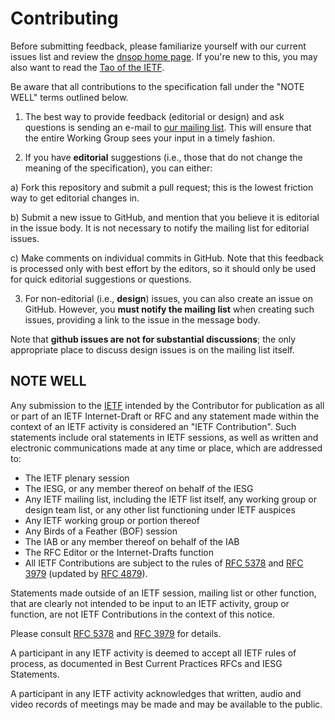 # Contributing

Before submitting feedback, please familiarize yourself with our
current issues list and review the [dnsop home
page](https://datatracker.ietf.org/wg/dnsop/). If you're new to this,
you may also want to read the [Tao of the
IETF](https://www.ietf.org/tao.html).

Be aware that all contributions to the specification fall under the "NOTE WELL"
terms outlined below.

1. The best way to provide feedback (editorial or design) and ask questions is
sending an e-mail to [our mailing
list](https://www.ietf.org/mailman/listinfo/dnsop). This will ensure that
the entire Working Group sees your input in a timely fashion.

2. If you have **editorial** suggestions (i.e., those that do not change the
meaning of the specification), you can either:

  a) Fork this repository and submit a pull request; this is the
  lowest friction way to get editorial changes in.
  
  b) Submit a new issue to GitHub, and mention that you believe it is
  editorial in the issue body. It is not necessary to notify the
  mailing list for editorial issues.
  
  c) Make comments on individual commits in GitHub. Note that this
  feedback is processed only with best effort by the editors, so it
  should only be used for quick editorial suggestions or questions.

3. For non-editorial (i.e., **design**) issues, you can also create an
issue on GitHub. However, you **must notify the mailing list** when
creating such issues, providing a link to the issue in the message
body.

  Note that **github issues are not for substantial discussions**; the only
  appropriate place to discuss design issues is on the mailing list itself.

## NOTE WELL

Any submission to the [IETF](https://www.ietf.org/) intended by the
Contributor for publication as all or part of an IETF Internet-Draft
or RFC and any statement made within the context of an IETF activity
is considered an "IETF Contribution". Such statements include oral
statements in IETF sessions, as well as written and electronic
communications made at any time or place, which are addressed to:

 * The IETF plenary session
 * The IESG, or any member thereof on behalf of the IESG
 * Any IETF mailing list, including the IETF list itself, any working group 
   or design team list, or any other list functioning under IETF auspices
 * Any IETF working group or portion thereof
 * Any Birds of a Feather (BOF) session
 * The IAB or any member thereof on behalf of the IAB
 * The RFC Editor or the Internet-Drafts function
 * All IETF Contributions are subject to the rules of 
   [RFC 5378](https://tools.ietf.org/html/rfc5378) and 
   [RFC 3979](https://tools.ietf.org/html/rfc3979) 
   (updated by [RFC 4879](https://tools.ietf.org/html/rfc4879)).

Statements made outside of an IETF session, mailing list or other
function, that are clearly not intended to be input to an IETF
activity, group or function, are not IETF Contributions in the context
of this notice.

Please consult [RFC 5378](https://tools.ietf.org/html/rfc5378) and [RFC 
3979](https://tools.ietf.org/html/rfc3979) for details.

A participant in any IETF activity is deemed to accept all IETF rules
of process, as documented in Best Current Practices RFCs and IESG
Statements.

A participant in any IETF activity acknowledges that written, audio
and video records of meetings may be made and may be available to the
public.

